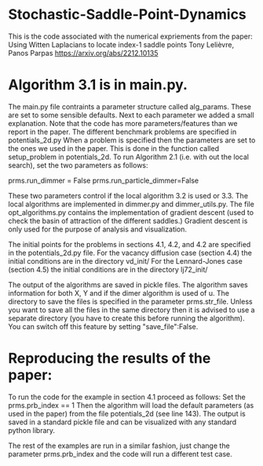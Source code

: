 # Stochastic-Saddle-Point-Dynamics
This is the code associated with the numerical expriements from the paper:
Using Witten Laplacians to locate index-1 saddle points
Tony Lelièvre, Panos Parpas
https://arxiv.org/abs/2212.10135

# Algorithm 3.1 is in main.py.
The main.py file contraints a parameter structure called alg_params.
These are set to some sensible defaults. Next to each parameter we added a small explanation.
Note that the code has more parameters/features than we report in the paper.
The different benchmark problems are specified in potentials_2d.py
When a problem is specified then the parameters are set to the ones we used in the paper.
This is done in the function called setup_problem in potentials_2d.
To run Algorithm 2.1 (i.e. with out the local search), set the two parameters as follows:

prms.run_dimmer = False
prms.run_particle_dimmer=False

These two parameters control if the local algorithm 3.2 is used or 3.3.
The local algorithms are implemented in dimmer.py and dimmer_utils.py.
The file opt_algorithms.py contains the implementation of gradient descent (used to check the basin of attraction of the different saddles.)
Gradient descent is only used for the purpose of analysis and visualization.

The initial points for the problems in sections 4.1, 4.2, and 4.2 are specified in the potentials_2d.py file.
For the vacancy diffusion case (section 4.4) the initial conditions are in the directory vd_init/
For the Lennard-Jones case (section 4.5) the initial conditions are in the directory lj72_init/

The output of the algorithms are saved in pickle files. The algorithm saves information for both X, Y and if the dimer algorithm is used of u.
The directory to save the files is specified in the parameter prms.str_file.
Unless you want to save all the files in the same directory then it is advised to use a separate directory (you have to create this before running the algorithm).
You can switch off this feature by setting "save_file":False.

# Reproducing the results of the paper:
To run the code for the example in section 4.1 proceed as follows:
Set the prms.prb_index == 1
Then the algorithm will load the default parameters (as used in the paper) from the file potentials_2d (see line 143).
The output is saved in a standard pickle file and can be visualized with any standard python library.

The rest of the examples are run in a similar fashion, just change the parameter prms.prb_index and the code will run a different test case.
